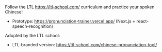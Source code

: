 Follow the LTL https://ltl-school.com/ curriculum and practice your spoken Chinese! 

* Prototype: https://pronunciation-trainer.vercel.app/ (Next.js + react-speech-recognition)

Adopted by the LTL school: 
* LTL-branded version: https://ltl-school.com/chinese-pronunciation-tool/
